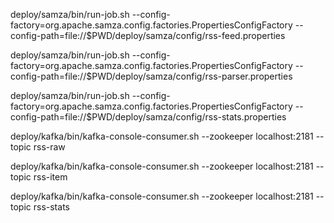 deploy/samza/bin/run-job.sh --config-factory=org.apache.samza.config.factories.PropertiesConfigFactory --config-path=file://$PWD/deploy/samza/config/rss-feed.properties


deploy/samza/bin/run-job.sh --config-factory=org.apache.samza.config.factories.PropertiesConfigFactory --config-path=file://$PWD/deploy/samza/config/rss-parser.properties


deploy/samza/bin/run-job.sh --config-factory=org.apache.samza.config.factories.PropertiesConfigFactory --config-path=file://$PWD/deploy/samza/config/rss-stats.properties


deploy/kafka/bin/kafka-console-consumer.sh  --zookeeper localhost:2181 --topic rss-raw


deploy/kafka/bin/kafka-console-consumer.sh  --zookeeper localhost:2181 --topic rss-item

deploy/kafka/bin/kafka-console-consumer.sh  --zookeeper localhost:2181 --topic rss-stats